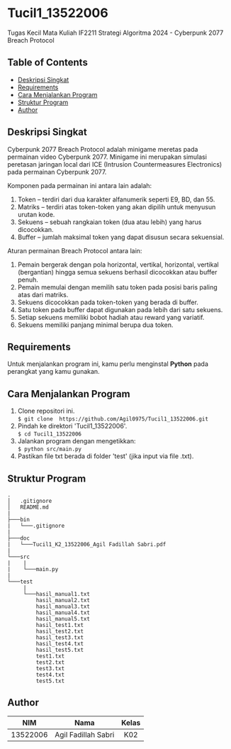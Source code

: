 # Tucil1_13522006
Tugas Kecil Mata Kuliah IF2211 Strategi Algoritma 2024 - Cyberpunk 2077 Breach Protocol

## **Table of Contents**
* [Deskripsi Singkat](#deskrips-singkat)
* [Requirements](#requirements)
* [Cara Menjalankan Program](#cara-menjalankan-program)
* [Struktur Program](#struktur-program)
* [Author](#author)

## **Deskripsi Singkat**
Cyberpunk 2077 Breach Protocol adalah minigame meretas pada permainan video Cyberpunk 2077.
Minigame ini merupakan simulasi peretasan jaringan local dari ICE (Intrusion Countermeasures
Electronics) pada permainan Cyberpunk 2077. 

Komponen pada permainan ini antara lain adalah:
1. Token – terdiri dari dua karakter alfanumerik seperti E9, BD, dan 55.
2. Matriks – terdiri atas token-token yang akan dipilih untuk menyusun urutan kode.
3. Sekuens – sebuah rangkaian token (dua atau lebih) yang harus dicocokkan.
4. Buffer – jumlah maksimal token yang dapat disusun secara sekuensial. 

Aturan permainan Breach Protocol antara lain:
1. Pemain bergerak dengan pola horizontal, vertikal, horizontal, vertikal (bergantian) hingga 
   semua sekuens berhasil dicocokkan atau buffer penuh.
2. Pemain memulai dengan memilih satu token pada posisi baris paling atas dari matriks.
3. Sekuens dicocokkan pada token-token yang berada di buffer.
4. Satu token pada buffer dapat digunakan pada lebih dari satu sekuens.
5. Setiap sekuens memiliki bobot hadiah atau reward yang variatif.
6. Sekuens memiliki panjang minimal berupa dua token.

## **Requirements**
Untuk menjalankan program ini, kamu perlu menginstal **Python** pada perangkat yang kamu gunakan.

## **Cara Menjalankan Program**
1. Clone repositori ini. <br>
`$ git clone  https://github.com/Agil0975/Tucil1_13522006.git `
2. Pindah ke direktori 'Tucil1_13522006'. <br>
`$ cd Tucil1_13522006 `
3. Jalankan program dengan mengetikkan: <br>
`$ python src/main.py `
4. Pastikan file txt berada di folder 'test' (jika input via file .txt).

## **Struktur Program**
```
.
│   .gitignore
│   README.md
|
├───bin
|   └───.gitignore
|
├───doc
|   └───Tucil1_K2_13522006_Agil Fadillah Sabri.pdf
|
└───src
|    |
|    └───main.py
|
└───test
     |
     └───hasil_manual1.txt
         hasil_manual2.txt
         hasil_manual3.txt
         hasil_manual4.txt
         hasil_manual5.txt
         hasil_test1.txt
         hasil_test2.txt
         hasil_test3.txt
         hasil_test4.txt
         hasil_test5.txt
         test1.txt
         test2.txt
         test3.txt
         test4.txt
         test5.txt
```

## **Author**

| **NIM**  |       **Nama**        | **Kelas** |       
| :------: | :-------------------: | :------:  | 
| 13522006 |  Agil Fadillah Sabri  |   K02
